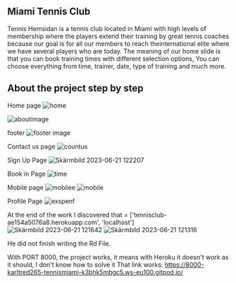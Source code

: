 ## Miami Tennis Club

Tennis Hemsidan is a tennis club located in Miami with high levels of membership where the players extend their training by great tennis coaches because our goal is for all our members to reach theinternational elite where we have several players who are today.
The meaning of our home slide is that you can book training times with different selection options, You can choose everything from time, trainer, date, type of training and much more.



## About the project step by step

Home page
![home](https://github.com/KarlTred265/tennismiami/assets/131257386/0fa9b78c-5e54-4803-881e-943fe3670bdd)

![aboutimage](https://github.com/KarlTred265/tennismiami/assets/131257386/9ac63d4f-00a8-4e15-bb9a-d01ed575be23)

footer
![footer image](https://github.com/KarlTred265/tennismiami/assets/131257386/5f36783c-af21-4149-b1d6-702aba49d6e7)

Contact us page
![countus](https://github.com/KarlTred265/tennismiami/assets/131257386/d71590dc-730f-4947-b0a9-6cf61f4a0d52)


Sign Up Page
![Skärmbild 2023-06-21 122207](https://github.com/KarlTred265/tennismiami/assets/131257386/ea55d298-47e8-4bc0-82ab-86f9e0bff10b)



Book in Page
![time](https://github.com/KarlTred265/tennismiami/assets/131257386/1013f0d1-e323-4655-b29f-31c3dc396f9e)

Mobile page
![mobilee](https://github.com/KarlTred265/tennismiami/assets/131257386/190368c7-c318-44aa-bdf4-1cc75571d206)
![mobile](https://github.com/KarlTred265/tennismiami/assets/131257386/669c9839-9021-4b27-bb34-065d387d3d7c)


Profile Page
![exspenf](https://github.com/KarlTred265/tennismiami/assets/131257386/3868812a-6870-4737-9f35-780a1596b3b7)


At the end of the work I discovered that = ['tennisclub-ae154a5076a8.herokuapp.com', 'localhost']
![Skärmbild 2023-06-21 121642](https://github.com/KarlTred265/tennismiami/assets/131257386/a3217fee-22d6-428d-aa9a-5acf143b9d9b)
![Skärmbild 2023-06-21 121316](https://github.com/KarlTred265/tennismiami/assets/131257386/849498cc-2d7a-431c-a519-aa12b5585026)

He did not finish writing the Rd File.

With PORT 8000, the project works, it means with Heroku it doesn't work as it should, I don't know how to solve it
That link works: https://8000-karltred265-tennismiami-k3bhk5mbgc5.ws-eu100.gitpod.io/



